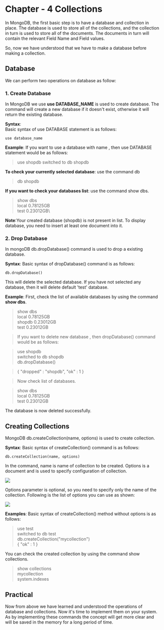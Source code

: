 # Chapter - 4 Collections

In MongoDB, the first basic step is to have a database and collection in place. The database is used to store all of the collections, and the collection in turn is used to store all of the documents. The documents in turn will contain the relevant Field Name and Field values.

So, now we have understood that we have to make a database before making a collection. 

## Database
We can perform two operations on database as follow:

### 1. Create Database
In MongoDB we use **use DATABASE_NAME** is used to create database. The command will create a new database if it doesn't exist, otherwise it will return the existing database.

**Syntax**:\
Basic syntax of use DATABASE statement is as follows:

    use database_name

**Example**: If you want to use a database with name <shopdb>, then use DATABASE statement would be as follows:

>use shopdb
switched to db shopdb

**To check your currently selected database**: use the command db

>db
shopdb

**If you want to check your databases list**: use the command show dbs.

>show dbs\
local     0.78125GB\
test      0.23012GB\

**Note**:Your created database (shopdb) is not present in list. To display database, you need to insert at least one document into it.

### 2. Drop Database

In mongoDB db.dropDatabase() command is used to drop a existing database.

**Syntax**: Basic syntax of dropDatabase() command is as follows:

    db.dropDatabase()

This will delete the selected database. If you have not selected any database, then it will delete default 'test' database.

**Example**:
First, check the list of available databases by using the command **show dbs**.

>show dbs\
local      0.78125GB\
shopdb       0.23012GB\
test       0.23012GB

> If you want to delete new database <shopdb>, then dropDatabase() command would be as follows:

>use shopdb\
switched to db shopdb\
>db.dropDatabase()

>{ "dropped" : "shopdb", "ok" : 1 }

>Now check list of databases.

>show dbs\
local      0.78125GB\
test       0.23012GB

The database is now deleted successfully.


## Creating Collections

MongoDB db.createCollection(name, options) is used to create collection.

**Syntax**: Basic syntax of createCollection() command is as follows:

    db.createCollection(name, options)

In the command, name is name of collection to be created. Options is a document and is used to specify configuration of collection.

<img src="https://user-images.githubusercontent.com/54719422/91653711-b6388800-eac0-11ea-9335-59b8dc7137fa.png" height="" width="">

Options parameter is optional, so you need to specify only the name of the collection. Following is the list of options you can use as shown:

<img src="https://user-images.githubusercontent.com/54719422/91653771-28a96800-eac1-11ea-9056-efe10f48190a.png" height="" width="">

**Examples**: Basic syntax of createCollection() method without options is as follows:

>use test\
switched to db test\
>db.createCollection("mycollection")\
{ "ok" : 1 }


You can check the created collection by using the command show collections.

>show collections\
mycollection\
system.indexes

## Practical 
Now from above we have learned and understood the operations of database and collections. Now it's time to implement them on your system. As by implementing these commands the concept will get more clear and will be saved in the memory for a long period of time.
